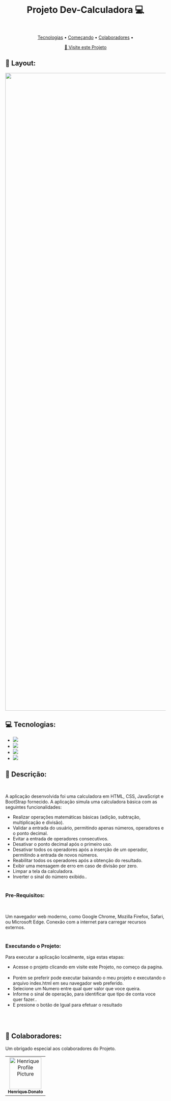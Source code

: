 <h1 align="center" style="font-weight: bold;">Projeto  Dev-Calculadora 💻</h1>

<br><p align="center">
 <a href="#tech">Tecnologias</a> • 
 <a href="#started">Começando</a> • 
 <a href="#colab">Colaboradores</a> •
</p>

<p align="center">
     <a href="https://hcinfo9.github.io/Dev-Calculadora/">📱 Visite este Projeto</a>
</p>

<h2 id="layout">🎨 Layout:</h2>

<p align="center">
    <img src="https://github.com/hcinfo9/Projeto-MapFilterReduce/assets/167317747/f72edad9-2819-4826-beaf-cd29aa79ead8" alt="Image Example" width="2000px">
</p>

<h2 id="tech">💻 Tecnologias:</h2>
  <ul>
      <li><img src="https://img.shields.io/badge/html5-%23E34F26.svg?style=for-the-badge&logo=html5&logoColor=white"></li>
      <li><img src="https://img.shields.io/badge/css3-%231572B6.svg?style=for-the-badge&logo=css3&logoColor=white"></li>
      <li><img src="https://img.shields.io/badge/bootstrap-%238511FA.svg?style=for-the-badge&logo=bootstrap&logoColor=white"></li>
      <li><img src="https://img.shields.io/badge/javascript-%23323330.svg?style=for-the-badge&logo=javascript&logoColor=%23F7DF1E"></li>
      
  </ul>
<h2 id="started">🚀 Descrição:</h2><br>

A aplicação  desenvolvida foi uma calculadora em HTML, CSS, JavaScript e  BootStrap fornecido. A aplicação simula uma calculadora básica com as seguintes funcionalidades:

<ul>
  <li>Realizar operações matemáticas básicas (adição, subtração, multiplicação e divisão).</li>
  <li>Validar a entrada do usuário, permitindo apenas números, operadores e o ponto decimal.</li>
  <li>Evitar a entrada de operadores consecutivos.</li>
  <li>Desativar o ponto decimal após o primeiro uso.</li>
  <li>Desativar todos os operadores após a inserção de um operador, permitindo a entrada de novos números.</li>
  <li>Reabilitar todos os operadores após a obtenção do resultado.</li>
  <li>Exibir uma mensagem de erro em caso de divisão por zero.</li>
  <li>Limpar a tela da calculadora.</li>
  <li>Inverter o sinal do número exibido..<br><br></li>
</ul>


<h3>Pre-Requisitos:</h3><br>

Um navegador web moderno, como Google Chrome, Mozilla Firefox, Safari, ou Microsoft Edge.
Conexão com a internet para carregar recursos externos.<br><br>

<h3>Executando o Projeto:</h3>

Para executar a aplicação localmente, siga estas etapas:

<ul>
  <li>Acesse o projeto clicando em visite este Projeto, no começo da pagina.<br><br>
</li>
  <li>Porém se preferir pode executar baixando o meu projeto e executando o arquivo index.html em seu navegador web preferido.</li>
  <li>Selecione um Numero entre qual quer valor que voce queira.</li>
  <li>Informe o sinal de operação, para identificar que tipo de conta voce quer fazer..</li>
  <li>E presione o botão de Igual para efetuar o resultado</li>
</ul><br><br>

<h2 id="colab">🤝 Colaboradores:</h2>

Um obrigado especial aos colaboradores do Projeto.

<table>
  <tr>
    <td align="center">
      <a href="#">
        <img src="https://github.com/hcinfo9/Dev-Sorteio/assets/167317747/eeb693ca-6737-4ac8-8c20-572393aaa6e0" width="100px;" alt="Henrique Profile Picture"/><br>
        <sub>
          <b>Henrique Donato</b>
        </sub>
      </a>
    </td>
</table>
